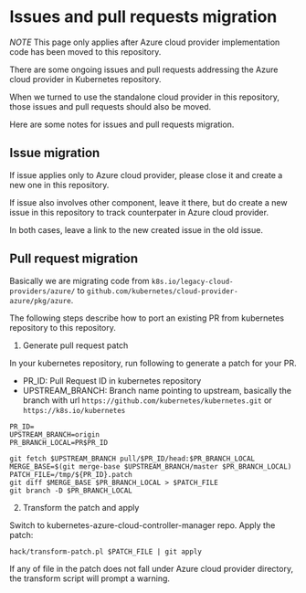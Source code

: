 # Issues and pull requests migration


*NOTE* This page only applies after Azure cloud provider implementation code has been moved to this repository.


There are some ongoing issues and pull requests addressing the Azure cloud provider in Kubernetes repository.

When we turned to use the standalone cloud provider in this repository, those issues and pull requests should also be moved.

Here are some notes for issues and pull requests migration.

## Issue migration

If issue applies only to Azure cloud provider, please close it and create a new one in this repository.

If issue also involves other component, leave it there, but do create a new issue in this repository to track counterpater in Azure cloud provider.

In both cases, leave a link to the new created issue in the old issue.

## Pull request migration

Basically we are migrating code from `k8s.io/legacy-cloud-providers/azure/` to `github.com/kubernetes/cloud-provider-azure/pkg/azure`.

The following steps describe how to port an existing PR from kubernetes repository to this repository.

1. Generate pull request patch

In your kubernetes repository, run following to generate a patch for your PR.
- PR_ID: Pull Request ID in kubernetes repository
- UPSTREAM_BRANCH: Branch name pointing to upstream, basically the branch with url `https://github.com/kubernetes/kubernetes.git` or `https://k8s.io/kubernetes`

```
PR_ID=
UPSTREAM_BRANCH=origin
PR_BRANCH_LOCAL=PR$PR_ID

git fetch $UPSTREAM_BRANCH pull/$PR_ID/head:$PR_BRANCH_LOCAL
MERGE_BASE=$(git merge-base $UPSTREAM_BRANCH/master $PR_BRANCH_LOCAL)
PATCH_FILE=/tmp/${PR_ID}.patch
git diff $MERGE_BASE $PR_BRANCH_LOCAL > $PATCH_FILE
git branch -D $PR_BRANCH_LOCAL
```

2. Transform the patch and apply

Switch to kubernetes-azure-cloud-controller-manager repo.
Apply the patch:
```
hack/transform-patch.pl $PATCH_FILE | git apply
```

If any of file in the patch does not fall under Azure cloud provider directory, the transform script will prompt a warning.
